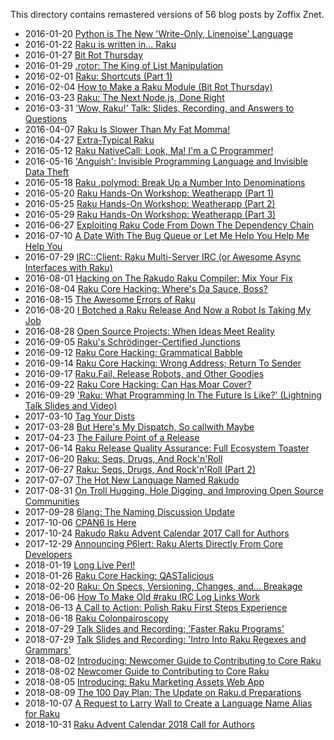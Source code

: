 This directory contains remastered versions of 56 blog posts by Zoffix Znet.

- 2016-01-20 [Python is The New 'Write-Only, Linenoise' Language](Python-is-The-New-Write-Only-Linenoise-Language.md)
- 2016-01-22 [Raku is written in... Raku](Raku-is-written-in-Raku.md)
- 2016-01-27 [Bit Rot Thursday](Bit-Rot-Thursday.md)
- 2016-01-29 [.rotor: The King of List Manipulation](rotor-The-King-of-List-Manipulation.md)
- 2016-02-01 [Raku: Shortcuts (Part 1)](Raku-Shortcuts-Part-1.md)
- 2016-02-04 [How to Make a Raku Module (Bit Rot Thursday)](How-to-Make-a-Raku-Module-Bit-Rot-Thursday.md)
- 2016-03-23 [Raku: The Next Node.js, Done Right](Raku-The-Next-Nodejs-Done-Right.md)
- 2016-03-31 ['Wow, Raku!' Talk: Slides, Recording, and Answers to Questions](Wow-Raku-Talk-Slides-Recording-and-Answers-to-Questions.md)
- 2016-04-07 [Raku Is Slower Than My Fat Momma!](Raku-Is-Slower-Than-My-Fat-Momma.md)
- 2016-04-27 [Extra-Typical Raku](Extra-Typical-Raku.md)
- 2016-05-12 [Raku NativeCall: Look, Ma! I'm a C Programmer!](Raku-NativeCall-Look-Ma-Im-a-C-Programmer.md)
- 2016-05-16 ['Anguish': Invisible Programming Language and Invisible Data Theft](Anguish-Invisible-Programming-Language-and-Invisible-Data-Theft.md)
- 2016-05-18 [Raku .polymod: Break Up a Number Into Denominations](Raku-polymod-Break-Up-a-Number-Into-Denominations.md)
- 2016-05-20 [Raku Hands-On Workshop: Weatherapp (Part 1)](Raku-Hands-On-Workshop-Weatherapp-Part-1.md)
- 2016-05-25 [Raku Hands-On Workshop: Weatherapp (Part 2)](Raku-Hands-On-Workshop-Weatherapp-Part-2.md)
- 2016-05-29 [Raku Hands-On Workshop: Weatherapp (Part 3)](Raku-Hands-On-Workshop-Weatherapp-Part-3.md)
- 2016-06-27 [Exploiting Raku Code From Down The Dependency Chain](Exploiting-Raku-Code-From-Down-The-Dependency-Chain.md)
- 2016-07-10 [A Date With The Bug Queue or Let Me Help You Help Me Help You](A-Date-With-The-Bug-Queue-or-Let-Me-Help-You-Help-Me-Help-You.md)
- 2016-07-29 [IRC::Client: Raku Multi-Server IRC (or Awesome Async Interfaces with Raku)](IRC-Client-Raku-Multi-Server-IRC-or-Awesome-Async-Interfaces-with-Raku.md)
- 2016-08-01 [Hacking on The Rakudo Raku Compiler: Mix Your Fix](Hacking-on-The-Rakudo-Raku-Compiler-Mix-Your-Fix.md)
- 2016-08-04 [Raku Core Hacking: Where's Da Sauce, Boss?](Raku-Core-Hacking-Wheres-Da-Sauce-Boss.md)
- 2016-08-15 [The Awesome Errors of Raku](The-Awesome-Errors-of-Raku.md)
- 2016-08-20 [I Botched a Raku Release And Now a Robot Is Taking My Job](I-Botched-a-Raku-Release-And-Now-a-Robot-Is-Taking-My-Job.md)
- 2016-08-28 [Open Source Projects: When Ideas Meet Reality](Open-Source-Projects-When-Ideas-Meet-Reality.md)
- 2016-09-05 [Raku's Schrödinger-Certified Junctions](Rakus-Schrödinger-Certified-Junctions.md)
- 2016-09-12 [Raku Core Hacking: Grammatical Babble](Raku-Core-Hacking-Grammatical-Babble.md)
- 2016-09-14 [Raku Core Hacking: Wrong Address; Return To Sender](Raku-Core-Hacking-Wrong-Address-Return-To-Sender.md)
- 2016-09-17 [Raku.Fail, Release Robots, and Other Goodies](RakuFail-Release-Robots-and-Other-Goodies.md)
- 2016-09-22 [Raku Core Hacking: Can Has Moar Cover?](Raku-Core-Hacking-Can-Has-Moar-Cover.md)
- 2016-09-29 ['Raku: What Programming In The Future Is Like?' (Lightning Talk Slides and Video)](Raku-What-Programming-In-The-Future-Is-Like-Lightning-Talk-Slides-and-Video.md)
- 2017-03-10 [Tag Your Dists](Tag-Your-Dists.md)
- 2017-03-28 [But Here's My Dispatch, So callwith Maybe](But-Heres-My-Dispatch-So-callwith-Maybe.md)
- 2017-04-23 [The Failure Point of a Release](The-Failure-Point-of-a-Release.md)
- 2017-06-14 [Raku Release Quality Assurance: Full Ecosystem Toaster](Raku-Release-Quality-Assurance-Full-Ecosystem-Toaster.md)
- 2017-06-20 [Raku: Seqs, Drugs, And Rock'n'Roll](Raku-Seqs-Drugs-And-RocknRoll.md)
- 2017-06-27 [Raku: Seqs, Drugs, And Rock'n'Roll (Part 2)](Raku-Seqs-Drugs-And-RocknRoll-Part-2.md)
- 2017-07-07 [The Hot New Language Named Rakudo](The-Hot-New-Language-Named-Rakudo.md)
- 2017-08-31 [On Troll Hugging, Hole Digging, and Improving Open Source Communities](On-Troll-Hugging-Hole-Digging-and-Improving-Open-Source-Communities.md)
- 2017-09-28 [6lang: The Naming Discussion Update](6lang-The-Naming-Discussion-Update.md)
- 2017-10-06 [CPAN6 Is Here](CPAN6-Is-Here.md)
- 2017-10-24 [Rakudo Raku Advent Calendar 2017 Call for Authors](Rakudo-Raku-Advent-Calendar-2017-Call-for-Authors.md)
- 2017-12-29 [Announcing P6lert: Raku Alerts Directly From Core Developers](Announcing-P6lert-Raku-Alerts-Directly-From-Core-Developers.md)
- 2018-01-19 [Long Live Perl!](Long-Live-Perl.md)
- 2018-01-26 [Raku Core Hacking: QASTalicious](Raku-Core-Hacking-QASTalicious.md)
- 2018-02-20 [Raku: On Specs, Versioning, Changes, and… Breakage](Raku-On-Specs-Versioning-Changes-and-Breakage.md)
- 2018-06-06 [How To Make Old #raku IRC Log Links Work](How-To-Make-Old-#raku-IRC-Log-Links-Work.md)
- 2018-06-13 [A Call to Action: Polish Raku First Steps Experience](A-Call-to-Action-Polish-Raku-First-Steps-Experience.md)
- 2018-06-18 [Raku Colonpairoscopy](Raku-Colonpairoscopy.md)
- 2018-07-29 [Talk Slides and Recording: 'Faster Raku Programs'](Talk-Slides-and-Recording-Faster-Raku-Programs.md)
- 2018-07-29 [Talk Slides and Recording: 'Intro Into Raku Regexes and Grammars'](Talk-Slides-and-Recording-Intro-Into-Raku-Regexes-and-Grammars.md)
- 2018-08-02 [Introducing: Newcomer Guide to Contributing to Core Raku](Introducing-Newcomer-Guide-to-Contributing-to-Core-Raku.md)
- 2018-08-02 [Newcomer Guide to Contributing to Core Raku](Newcomer-Guide-to-Contributing-to-Core-Raku.md)
- 2018-08-05 [Introducing: Raku Marketing Assets Web App](Introducing-Raku-Marketing-Assets-Web-App.md)
- 2018-08-09 [The 100 Day Plan: The Update on Raku.d Preparations](The-100-Day-Plan-The-Update-on-Rakud-Preparations.md)
- 2018-10-07 [A Request to Larry Wall to Create a Language Name Alias for Raku](A-Request-to-Larry-Wall-to-Create-a-Language-Name-Alias-for-Raku.md)
- 2018-10-31 [Raku Advent Calendar 2018 Call for Authors](Raku-Advent-Calendar-2018-Call-for-Authors.md)
